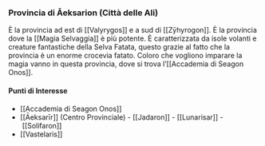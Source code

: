 ### Provincia di Āeksarion (Città delle Ali)
È la provincia ad est di [[Valyrygos]] e a sud di [[Zȳhyrogon]]. È la provincia dove la [[Magia Selvaggia]] è più potente. È caratterizzata da isole volanti e creature fantastiche della Selva Fatata, questo grazie al fatto che la provincia è un enorme crocevia fatato. Coloro che vogliono imparare la magia vanno in questa provincia, dove si trova l’[[Accademia di Seagon Onos]].

#### Punti di Interesse
- [[Accademia di Seagon Onos]]
- [[Āeksarīr]] (Centro Provinciale)
- [[Jadaron]]
- [[Lunarisar]]
- [[Solifaron]]
- [[Vastelaris]]
